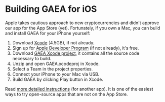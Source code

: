 # Building GAEA for iOS

Apple takes cautious approach to new cryptocurrencies and didn't approve our app for the App Store (yet).  Fortunately, if you own a Mac, you can build and install GAEA for your iPhone yourself:

1. Download [Xcode](https://itunes.apple.com/us/app/xcode/id497799835?mt=12) (4.5GB), if not already.
1. Sign up for [Apple Developer Program](https://developer.apple.com/) (if not already), it's free.
1. Download [GAEA Xcode project](../../releases/download/v1.10.1/ios-xcode-project.zip), it contains all the source code necessary to build.
1. Unzip and open GAEA.xcodeproj in Xcode.
1. Select a Team in the project properties.
1. Connect your iPhone to your Mac via USB.
1. Build GAEA by clicking Play button in Xcode.

Read [more detailed instructions](http://osxdaily.com/2016/01/12/howto-sideload-apps-iphone-ipad-xcode/) (for another app).  It is one of the easiest ways to try open-source apps that are not on the App Store.
